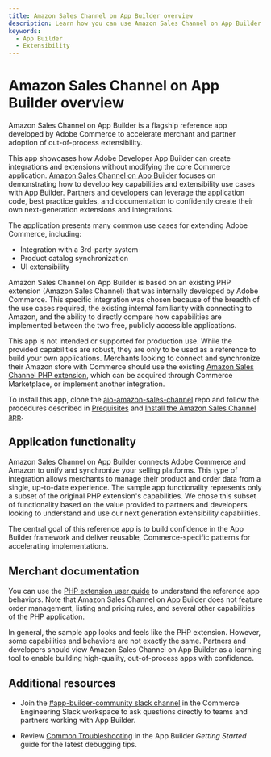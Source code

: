 ```yaml
---
title: Amazon Sales Channel on App Builder overview
description: Learn how you can use Amazon Sales Channel on App Builder as a reference app to build your own Adobe Commerce apps.
keywords:
  - App Builder
  - Extensibility
---
```


# Amazon Sales Channel on App Builder overview

Amazon Sales Channel on App Builder is a flagship reference app developed by Adobe Commerce to accelerate merchant and partner adoption of out-of-process extensibility.

This app showcases how Adobe Developer App Builder can create integrations and extensions without modifying the core Commerce application. [Amazon Sales Channel on App Builder](https://github.com/adobe/amazon-sales-channel-app-builder) focuses on demonstrating how to develop key capabilities and extensibility use cases with App Builder. Partners and developers can leverage the application code, best practice guides, and documentation to confidently create their own next-generation extensions and integrations.

The application presents many common use cases for extending Adobe Commerce, including:

* Integration with a 3rd-party system
* Product catalog synchronization
* UI extensibility

Amazon Sales Channel on App Builder is based on an existing PHP extension (Amazon Sales Channel) that was internally developed by Adobe Commerce. This specific integration was chosen because of the breadth of the use cases required, the existing internal familiarity with connecting to Amazon, and the ability to directly compare how capabilities are implemented between the two free, publicly accessible applications.

<InlineAlert variant="warning" slots="text" />

This app is not intended or supported for production use. While the provided capabilities are robust, they are only to be used as a reference to build your own applications. Merchants looking to connect and synchronize their Amazon store with Commerce should use the existing [Amazon Sales Channel PHP extension](https://marketplace.magento.com/magento-module-amazon.html), which can be acquired through Commerce Marketplace, or implement another integration.

To install this app, clone the [aio-amazon-sales-channel](https://github.com/adobe/amazon-sales-channel-app-builder) repo and follow the procedures described in [Prequisites](prerequisites.md) and [Install the Amazon Sales Channel app](installation.md).

## Application functionality

Amazon Sales Channel on App Builder connects Adobe Commerce and Amazon to unify and synchronize your selling platforms. This type of integration allows merchants to manage their product and order data from a single, up-to-date experience. The sample app functionality represents only a subset of the original PHP extension's capabilities. We chose this subset of functionality based on the value provided to partners and developers looking to understand and use our next generation extensibility capabilities.

The central goal of this reference app is to build confidence in the App Builder framework and deliver reusable, Commerce-specific patterns for accelerating implementations.

## Merchant documentation

You can use the [PHP extension user guide](https://experienceleague.adobe.com/docs/commerce-channels/amazon/guide-overview.html) to understand the reference app behaviors. Note that Amazon Sales Channel on App Builder does not feature order management, listing and pricing rules, and several other capabilities of the PHP application.

In general, the sample app looks and feels like the PHP extension. However, some capabilities and behaviors are not exactly the same. Partners and developers should view Amazon Sales Channel on App Builder as a learning tool to enable building high-quality, out-of-process apps with confidence.

## Additional resources

* Join the [#app-builder-community slack channel](https://magentocommeng.slack.com/archives/C04KT43Q75K) in the Commerce Engineering Slack workspace to ask questions directly to teams and partners working with App Builder.

* Review [Common Troubleshooting](https://developer.adobe.com/app-builder/docs/getting_started/common_troubleshooting/) in the App Builder _Getting Started_ guide for the latest debugging tips.
